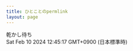 ```yaml
---
title: ひとことのpermlink
layout: page
---
```

<div class="box" dt="1707536717677">
  乾かし待ち
  <div class="content is-small">Sat Feb 10 2024 12:45:17 GMT+0900 (日本標準時)</div>
</div>